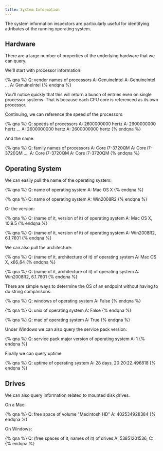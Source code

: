 ```yaml
---
title: System Information
---
```


The system information inspectors are particularly useful for identifying attributes of the running operating system. 

## Hardware

There are a large number of properties of the underlying hardware that we can query.

We'll start with processor information:

{% qna %}
Q: vendor names of processors
A: GenuineIntel
A: GenuineIntel
...
A: GenuineIntel
{% endqna %}

You'll notice quickly that this will return a bunch of entries even on single processor systems. That is because each CPU core is referenced as its own processor. 

Continuing, we can reference the speed of the processors:

{% qna %}
Q: speeds of processors
A: 2600000000 hertz
A: 2600000000 hertz
...
A: 2600000000 hertz
A: 2600000000 hertz
{% endqna %}

And the name:

{% qna %}
Q: family names of processors
A: Core i7-3720QM
A: Core i7-3720QM
....
A: Core i7-3720QM
A: Core i7-3720QM
{% endqna %}

## Operating System

We can easily pull the name of the operating system:

{% qna %}
Q: name of operating system
A: Mac OS X
{% endqna %}

{% qna %}
Q: name of operating system
A: Win2008R2
{% endqna %}

Or the version:

{% qna %}
Q: (name of it, version of it) of operating system
A: Mac OS X, 10.9.5
{% endqna %}

{% qna %}
Q: (name of it, version of it) of operating system
A: Win2008R2, 6.1.7601
{% endqna %}

We can also pull the architecture:

{% qna %}
Q: (name of it, architecture of it) of operating system
A: Mac OS X, x86_64
{% endqna %}

{% qna %}
Q: (name of it, architecture of it) of operating system
A: Win2008R2, 6.1.7601
{% endqna %}

There are simple ways to determine the OS of an endpoint without having to do string comparisons:

{% qna %}
Q: windows of operating system
A: False
{% endqna %}

{% qna %}
Q: unix of operating system
A: False
{% endqna %}

{% qna %}
Q: mac of operating system
A: True
{% endqna %}

Under Windows we can also query the service pack version:

{% qna %}
Q: service pack major version of operating system
A: 1
{% endqna %}

Finally we can query uptime

{% qna %}
Q: uptime of operating system
A: 28 days, 20:20:22.496818
{% endqna %}

## Drives

We can also query information related to mounted disk drives.

On a Mac:

{% qna %}
Q: free space of volume "Macintosh HD"
A: 402534928384
{% endqna %}

On Windows:

{% qna %}
Q: (free spaces of it, names of it) of drives
A: 53851201536, C:
{% endqna %}
